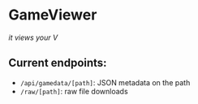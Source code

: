 # GameViewer
_it views your V_

## Current endpoints:
* `/api/gamedata/[path]`: JSON metadata on the path
* `/raw/[path]`: raw file downloads